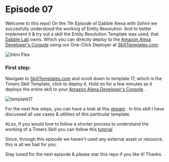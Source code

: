 # Episode 07

Welcome to this repo! On the 7th Episode of Dabble Alexa with Sohini we succesfully understood the working of Entity Resolution. And to better implement it & try out a skill the Entity Resolution Template was used, that [Dabble Lab](https://www.dabblelab.com/templates) owns. Which you can directly deploy to the [Amazon Alexa Developer's Console](https://developer.amazon.com/alexa/console/ask) using our One-Click Deployer at [SkillTemplates.com](https://www.skilltemplates.com)

![Intro Flex](https://github.com/dabblelab/dabble-alexa-with-sohini/blob/main/E07-alexa-entity-resolution/EntityResolutionFlex.png)

### First step:

Navigate to [SkillTemplates.com](https://www.skilltemplates.com) and scroll down to template 17, which is the Timers Skill Template, click to deploy it. Hold on for a few minutes as it deploys the entire skill to your [Amazon Alexa Developer's Console](https://developer.amazon.com/alexa/console/ask) .

![template17](https://github.com/dabblelab/dabble-alexa-with-sohini/blob/main/E07-alexa-entity-resolution/EntityResolution.png)

For the next few steps, you can have a look at this [stream](https://youtu.be/EJmFa9APuTg) . In this skill I have discussed all use cases & utilities of this particular template. 

ALso, if you would love to follow a shorter process to understand the working of a Timers Skill you can follow this [tutorial](https://youtu.be/ksNpsrPd7Ro)

Since, through this episode we haven't used any external asset or resource, this is all we had for you.

Stay tuned for the next episode & please star this repo if you like it! Thanks.